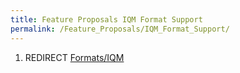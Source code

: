 ```yaml
---
title: Feature Proposals IQM Format Support
permalink: /Feature_Proposals/IQM_Format_Support/
---
```


1.  REDIRECT [Formats/IQM](Formats_IQM "wikilink")